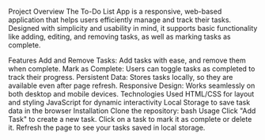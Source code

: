 Project Overview
The To-Do List App is a responsive, web-based application that helps users efficiently manage and track their tasks. Designed with simplicity and usability in mind, it supports basic functionality like adding, editing, and removing tasks, as well as marking tasks as complete.

Features
Add and Remove Tasks: Add tasks with ease, and remove them when complete.
Mark as Complete: Users can toggle tasks as completed to track their progress.
Persistent Data: Stores tasks locally, so they are available even after page refresh.
Responsive Design: Works seamlessly on both desktop and mobile devices.
Technologies Used
HTML/CSS for layout and styling
JavaScript for dynamic interactivity
Local Storage to save task data in the browser
Installation
Clone the repository:
bash
Usage
Click "Add Task" to create a new task.
Click on a task to mark it as complete or delete it.
Refresh the page to see your tasks saved in local storage.
